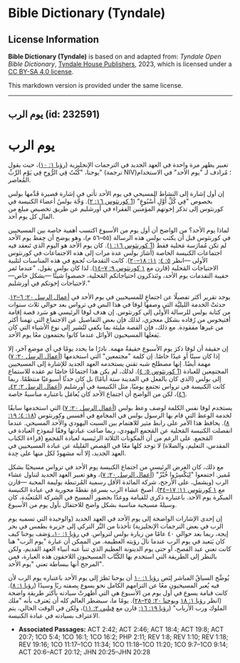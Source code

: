 # Bible Dictionary (Tyndale)

## License Information

**Bible Dictionary (Tyndale)** is based on and adapted from: _Tyndale Open Bible Dictionary_, [Tyndale House Publishers](https://tyndaleopenresources.com/), 2023, which is licensed under a [CC BY-SA 4.0 license](https://creativecommons.org/licenses/by-sa/4.0/legalcode.en).

This markdown version is provided under the same license.



--------------------------------

## يوم الرب (id: 232591)

يوم الرب
========

تعبير يظهر مرة واحدة في العهد الجديد في الترجمات الإنجليزية ([رؤيا ١: ١٠](https://ref.ly/Rev1:10))، حيث يقول يوحنا، "كُنْتُ فِي الرُّوحِ فِي يَوْمِ الرَّبِّ" (ترجمة NIV)؛ مُرادف لـ "يوم الأحد" في الاستخدام المُعاصر.

إن أول إشارة إلى النشاط المسيحي في يوم الأحد تأتي في إشارة قصيرة قَدَّمها بولس بخصوص "فِي كُلِّ أَوَّلِ أُسْبُوعٍ" ([1 كورنثوس ١٦: ٢](https://ref.ly/1Cor16:2)). وَجَّهَ بولسُ أعضاءَ الكنيسة في كورنثوس إلى تذكر إخوتهم المؤمنين الفقراء في أورشليم عن طريق تخصيص مبلغ من المال كل يوم أحد.

لماذا يوم الأحد؟ من الواضح أن أول يوم من الأسبوع اكتسب أهمية خاصة بين المسيحيين في كورنثوس قبل أن يكتب بولس هذه الرسالة (٥٥–٥٦ م)، وهو يوضح أن حِفظ يوم الأحد لم تكن مُمارَسة مَحلية فقط ([1 كورنثوس ١٦: ١](https://ref.ly/1Cor16:1)). كان يوم الأحد هو اليوم الذي تَنعقد فيه اجتماعات الكنيسة الخاصة (أشارَ بولس عدة مرات إلى هذه الاجتماعات في كورنثوس الأولى —انظر [٥: ٤](https://ref.ly/1Cor5:4); [١١: ١٨–٢٠](https://ref.ly/1Cor11:18-1Cor11:20)). كانت التقدمات تُجمع في هذه المناسبات لتلبية الاحتياجات المَحلية (قارن مع [١ كورنثوس ٩: ٧–١٤](https://ref.ly/1Cor9:7-1Cor9:14)). لذا كان بولس يقول، "عندما تَمر حقيبة التقدمات يوم الأحد، وتَتذكرون احتياجاتكم المَحلية، خصصوا شيئًا —بشكل خاص— لاحتياجات إخوتكم في أورشليم."

يوجد تقرير أكثر تفصيلًا عن اجتماعٍ للمسيحيين في يوم الأحد في [أعمال الرسل ٢٠: ٦–١٢](https://ref.ly/Acts20:6-Acts20:12). حدثتْ الخدمة الليليَّة التي وصفها لوقا في هذا النص في ترواس بعد حوالي ثلاث سنوات من كتابة بولس للرسالة الأولى إلى كورنثوس. إن هدف لوقا الرئيسي هو سَرد قصة إقامة أفتيخوس من رُقاده بشكل معجزي، لذلك فإن بعض التفاصيل عن الاجتماع التي تهمنا أكثر من غيرها مفقودة. مع ذلك، فإن القصة مليئة بما يكفي لتُشير إلى نوع الأشياء التي كان يَفعلها المسيحيون الأوائل عندما كانوا يجتمعون معًا يوم الأحد.

إن حقيقة أن لوقا ذكرَ يوم الأسبوع حقيقةٌ مهمة. نادرًا ما يحدد يومًا في أي موضع آخر، إلا إذا كان سبتًا أو عيدًا خاصًا. إن كلمة "مجتمعين" التي استخدمها ([أعمال الرسل ٢٠: ٧](https://ref.ly/Acts20:7)) مهمة أيضًا. إنها مصطلح شبه تقني يستخدمه العهد الجديد للإشارة إلى المسيحيين المجتمِعين للعبادة ([1 كورنثوس ٥: ٤](https://ref.ly/1Cor5:4)). لذلك، لم يكن هذا اجتماعًا خاصًا تم عقده للاستماع إلى بولس (الذي كان بالفعل في المدينة ستة أيامًا) بل كان حدثًا أسبوعيًا منتظمًا. ربما كانت الكنيسة في ترواس تجتمع يوميًا، مثل الكنيسة في أورشليم ([أعمال الرسل ٢: ٤٢، ٤٦](https://ref.ly/Acts2:42))، لكن من الواضح أن اجتماع الأحد كان يُعامَل باعتباره مناسبةً خاصة.

يستخدم لوقا نفس الكلمة لوصف وعظ بولس ([أعمال الرسل ٢٠: ٧](https://ref.ly/Acts20:7)) التي استخدمها سابقًا لخدمة الوعظ التي قام بها الرسول بولس في المجامع في أفسس وكورنثوس ([١٨: ٤؛ ١٩: ٨](https://ref.ly/Acts19:8)). يحافظ هذا الأمر على رابط مثير للاهتمام بين السبت اليهودي والأحد المسيحي. عندما انفصلت الكنيسة المَحلية عن المَجمع اليهودي، ربما صاغت عبادتها وفقًا لنموذج العبادة في المَجمع. على الرغم من أن المكونات الثلاثة الرئيسية لعبادة المَجمع (قراءة الكتاب المقدس، التعليم، والصلاة) لا توجد كلها معًا في القِصص القليلة عن عبادة المسيحيين في العهد الجديد، إلا أنه مشهودٌ لكل منها على حِدة.

مع ذلك، كان الغرض الرئيسي من اجتماع الكنيسة يوم الأحد في ترواس مسيحيًا بشكل مُميز. اجتمعوا "لِيَكْسِرُوا خُبْزً" ([أعمال الرسل ٢٠: ٧](https://ref.ly/Acts20:7))، وهو تعبير العهد الجديد لتناول عشاء الرب (ويشمل، على الأرجح، شركة المائدة الأقل رسمية المُرتبطة بوليمة المحبة —قارن مع [١ كورنثوس ١١: ١٧–٣٤](https://ref.ly/1Cor11:17-1Cor11:34)). أصبحَ عشاء الرب بسرعةٍ نقطةً محورية في عبادة الكنيسة المبكرة يوم الأحد. باعتباره ذكرى للقيامة ووعدًا بحضور المسيح في الشركة المُتعبِّدة، كان وسيلةً مسيحية مناسبة بشكل واضح للاحتفال بأول يوم من الأسبوع.

إن إحدى الإشارات الواضحة إلى يوم الأحد في العهد الجديد (والوحيدة التي تسميه يوم الرب في بعض الترجمات الإنجليزية) تأخذنا من البَّر التركي إلى جزيرة بطمس في بحر إيجة، ربما بعد حوالي ٤٠ عامًا من زيارة بولس لترواس. في [رؤيا ١: ١٠، وَ](https://ref.ly/Rev1:10)صَف يوحنا كيف كان يَتعبد في يوم الرب عندما نالَ رؤيته العظيمة. من الممكن أن عبارة "يوم الرب" هنا كانت تعني عيد الفصح، أو حتى يوم الدينونة العظيم الذي تنبأ عنه أنبياء العهد القديم، ولكن بالنظر إلى الطريقة التي استخدم بها الكُتَّاب المسيحيون اللاحقون هذه العبارة، فمن المرجح أنها ببساطة تعني "يوم الأحد".

يُوضِّح السياقُ المباشر لِنَص [رؤيا ١: ١٠](https://ref.ly/Rev1:10) أن يوحنا نَظرَ إلى يوم الأحد باعتباره يوم الرب لأن فيه يُعبر المسيحيون معًا عن التزامهم الكامل نحو يسوع بِصفته ربًا وسيدًا ([رؤيا ١: ٨](https://ref.ly/Rev1:8)). كانت قيامة يسوع في أول يوم من الأسبوع هي التي أظهرتْ سيادته بأكثر طريقة واضحة (انظر [رؤيا ١: ١٨](https://ref.ly/Rev1:18) و[يوحنا ٢٠: ٢٥–٢٨](https://ref.ly/John20:25-John20:28)). يومًا ما، سيضطر العالم كله أن يَعترف بأنه "ملك الملوك ورب الأرباب" ([رؤيا ١٩: ١٦](https://ref.ly/Rev19:16); قارن مع [فيلبي ٢: ١١](https://ref.ly/Phil2:11))، ولكن في الوقت الحالي، يتم الاعتراف بسيادته في عبادة الكنيسة.

* **Associated Passages:** ACT 2:42; ACT 2:46; ACT 18:4; ACT 19:8; ACT 20:7; 1CO 5:4; 1CO 16:1; 1CO 16:2; PHP 2:11; REV 1:8; REV 1:10; REV 1:18; REV 19:16; 1CO 11:17–1CO 11:34; 1CO 11:18–1CO 11:20; 1CO 9:7–1CO 9:14; ACT 20:6–ACT 20:12; JHN 20:25–JHN 20:28

